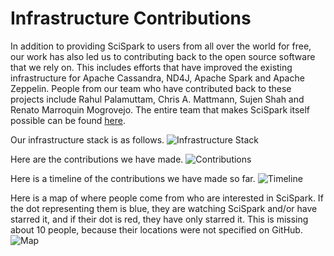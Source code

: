 Infrastructure Contributions
====

In addition to providing SciSpark to users from all over the world for free, our work has also led us to contributing back to the open source software that we rely on. This includes efforts that have improved the existing infrastructure for Apache Cassandra, ND4J, Apache Spark and Apache Zeppelin. People from our team who have contributed back to these projects include Rahul Palamuttam, Chris A. Mattmann, Sujen Shah and Renato Marroquin Mogrovejo. The entire team that makes SciSpark itself possible can be found [here](https://scispark.jpl.nasa.gov/theteam.html).

Our infrastructure stack is as follows.
![Infrastructure Stack](https://github.com/valeriearoth/scisparkWiki/blob/master/images/infrastructurestack.png)

Here are the contributions we have made.
![Contributions](https://github.com/valeriearoth/scisparkWiki/blob/master/images/allcontributions.png)

Here is a timeline of the contributions we have made so far.
![Timeline](https://github.com/valeriearoth/scisparkWiki/blob/master/images/timeline.png)

Here is a map of where people come from who are interested in SciSpark. If the dot representing them is blue, they are watching SciSpark and/or have starred it, and if their dot is red, they have only starred it. This is missing about 10 people, because their locations were not specified on GitHub.
![Map](https://github.com/valeriearoth/scisparkWiki/blob/master/images/usermap.png)
